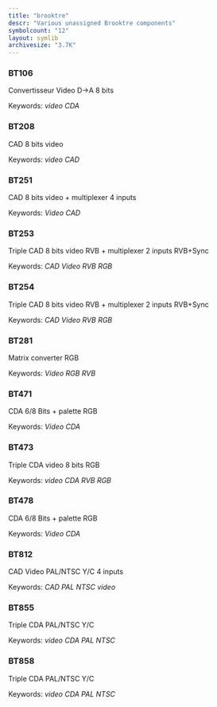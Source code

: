 ```yaml
---
title: "brooktre"
descr: "Various unassigned Brooktre components"
symbolcount: "12"
layout: symlib
archivesize: "3.7K"
---
```


### BT106
Convertisseur Video D->A 8 bits


Keywords: *video CDA*

### BT208
CAD 8 bits video


Keywords: *video CAD*

### BT251
CAD 8 bits video + multiplexer 4 inputs


Keywords: *Video CAD*

### BT253
Triple CAD 8 bits video RVB  + multiplexer 2 inputs RVB+Sync


Keywords: *CAD Video RVB RGB*

### BT254
Triple CAD 8 bits video RVB  + multiplexer 2 inputs RVB+Sync


Keywords: *CAD Video RVB RGB*

### BT281
Matrix converter RGB


Keywords: *Video RGB RVB*

### BT471
CDA 6/8 Bits + palette RGB


Keywords: *Video CDA*

### BT473
Triple CDA video 8 bits RGB


Keywords: *video CDA RVB RGB*

### BT478
CDA 6/8 Bits + palette RGB


Keywords: *Video CDA*

### BT812
CAD Video PAL/NTSC Y/C  4 inputs


Keywords: *CAD PAL NTSC video*

### BT855
Triple CDA PAL/NTSC Y/C


Keywords: *video CDA PAL NTSC*

### BT858
Triple CDA PAL/NTSC Y/C


Keywords: *video CDA PAL NTSC*

